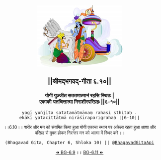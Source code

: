 <center><img src="../../asset/BG.png" alt="#API #bhagavadgitaapi #slok #nodejs #js #api #gitaapi #krishna #hinduism #vedic #ISKCON #shreemadbhagavadgita #technology"/>
<h2>||श्रीमद्‍भगवद्‍-गीता ६.१०||</h2>
<h3>योगी युञ्जीत सततमात्मानं रहसि स्थितः |<br/>एकाकी यतचित्तात्मा निराशीरपरिग्रहः ||६-१०||</h3>
<pre>yogī yuñjīta satatamātmānaṃ rahasi sthitaḥ .<br/>ekākī yatacittātmā nirāśīraparigrahaḥ ||6-10||</pre>
<p>।।6.10।। शरीर और मन को संयमित किया हुआ योगी एकान्त स्थान पर अकेला रहता हुआ आशा और परिग्रह से मुक्त होकर निरन्तर मन को आत्मा में स्थिर करे।।</p>
<pre>(Bhagavad Gita, Chapter 6, Shloka 10) || <a href="https://twitter.com/bhagavadgitaapi">@BhagavadGitaApi</a></pre><a href="../../6/9">⏪  BG-6.9</a><b>        ।।        </b><a href="../../6/11">BG-6.11  ⏩</a></center></center>